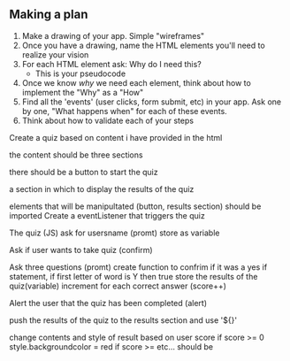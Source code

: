 ## Making a plan
1) Make a drawing of your app. Simple "wireframes"
2) Once you have a drawing, name the HTML elements you'll need to realize your vision
3) For each HTML element ask: Why do I need this?
    - This is your pseudocode
4) Once we know _why_ we need each element, think about how to implement the "Why" as a "How"
5) Find all the 'events' (user clicks, form submit, etc) in your app. Ask one by one, "What happens when" for each of these events.
6) Think about how to validate each of your steps

Create a quiz based on content i have provided in the html

the content should be three sections

there should be a button to start the quiz

a section in which to display the results of the quiz

elements that will be manipultated (button, results section) should be imported
Create a eventListener that triggers the quiz

The quiz (JS)
ask for usersname (promt)
    store as variable

Ask if user wants to take quiz (confirm)

Ask three questions (promt)
    create function to confrim if it was a yes
        if statement, if first letter of word is Y then true
    store the results of the quiz(variable)
    increment for each correct answer (score++)

Alert the user that the quiz has been completed (alert)

push the results of the quiz to the results section and use '${}'

change contents and style of result based on user score
    if score >= 0 style.backgroundcolor = red
    if score >=
    etc...
    should be 





